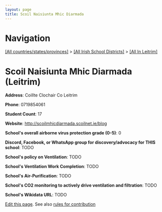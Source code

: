 ```yaml
---
layout: page
title: Scoil Naisiunta Mhic Diarmada
---
```

# Navigation

[[All countries/states/provinces]](../../..) > [[All Irish School Districts]](../..) > [[All In Leitrim]](..)

# Scoil Naisiunta Mhic Diarmada (Leitrim)

**Address**: Coillte Clochair Co Leitrim

**Phone**: 0719854061

**Student Count**: 17

**Website**: <http://scoilmhicdiarmada.scoilnet.ie/blog>

**School's overall airborne virus protection grade (0-5)**: 0

**Discord, Facebook, or WhatsApp group for discovery/advocacy for THIS school**: TODO

**School's policy on Ventilation**: TODO

**School's Ventilation Work Completion**: TODO

**School's Air-Purification**: TODO

**School's CO2 monitoring to actively drive ventilation and filtration**: TODO

**School's Wikidata URL**: TODO


[Edit this page](https://github.com/ventilate-schools/Ireland/edit/main/./Leitrim/Scoil_Naisiunta_Mhic_Diarmada.md). See also [rules for contribution](../../../contribution-rules/)